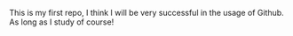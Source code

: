 This is my first repo, I think I will be very successful in the usage of Github.
As long as I study of course! 